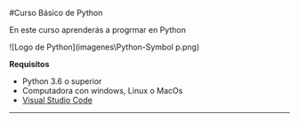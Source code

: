 #Curso Básico de Python

En este curso aprenderás a progrmar en Python

![Logo de Python](imagenes\Python-Symbol p.png)

**Requisitos**
- Python 3.6 o superior
- Computadora con windows, Linux o MacOs
- [Visual Studio Code](https://code.visualstudio.com/download)
---------------------------------------------------------------------